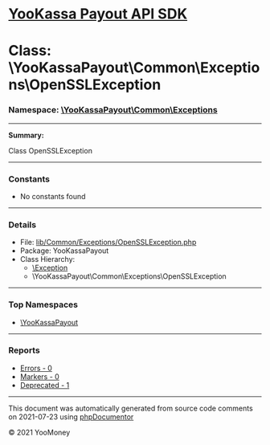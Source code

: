 # [YooKassa Payout API SDK](../home.md)

# Class: \YooKassaPayout\Common\Exceptions\OpenSSLException
### Namespace: [\YooKassaPayout\Common\Exceptions](../namespaces/yookassapayout-common-exceptions.md)
---
**Summary:**

Class OpenSSLException

---
### Constants
* No constants found
---
### Details
* File: [lib/Common/Exceptions/OpenSSLException.php](../../lib/Common/Exceptions/OpenSSLException.php)
* Package: YooKassaPayout
* Class Hierarchy: 
  * [\Exception](\Exception)
  * \YooKassaPayout\Common\Exceptions\OpenSSLException


---

### Top Namespaces

* [\YooKassaPayout](../namespaces/yookassapayout.md)

---

### Reports
* [Errors - 0](../reports/errors.md)
* [Markers - 0](../reports/markers.md)
* [Deprecated - 1](../reports/deprecated.md)

---

This document was automatically generated from source code comments on 2021-07-23 using [phpDocumentor](http://www.phpdoc.org/)

&copy; 2021 YooMoney